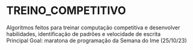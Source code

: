 # TREINO_COMPETITIVO
Algoritmos feitos para treinar computação competitiva e desenvolver habilidades, identificação de padrões e velocidade de escrita  
Principal Goal: maratona de programação da Semana do Ime (25/10/23)

